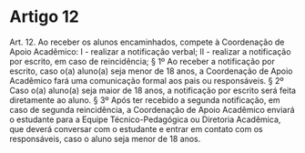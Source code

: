 # Artigo 12

Art. 12. Ao receber os alunos encaminhados, compete à Coordenação de Apoio Acadêmico:
I - realizar a notificação verbal;
II - realizar a notificação por escrito, em caso de reincidência;
§ 1º Ao receber a notificação por escrito, caso o(a) aluno(a) seja menor de 18 anos, a Coordenação de Apoio Acadêmico fará uma
comunicação formal aos pais ou responsáveis.
§ 2º Caso o(a) aluno(a) seja maior de 18 anos, a notificação por escrito será feita diretamente ao aluno.
§ 3º Após ter recebido a segunda notificação, em caso de segunda reincidência, a Coordenação de Apoio Acadêmico enviará o
estudante para a Equipe Técnico-Pedagógica ou Diretoria Acadêmica, que deverá conversar com o estudante e entrar em contato
com os responsáveis, caso o aluno seja menor de 18 anos.
